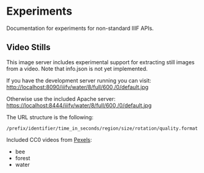 # Experiments

Documentation for experiments for non-standard IIIF APIs.

## Video Stills

This image server includes experimental support for extracting still images from a video. Note that info.json is not yet implemented.

If you have the development server running you can visit:
<http://localhost:8090/iiifv/water/8/full/600,/0/default.jpg>

Otherwise use the included Apache server:
<https://localhost:8444/iiifv/water/8/full/600,/0/default.jpg>

The URL structure is the following:

`/prefix/identifier/time_in_seconds/region/size/rotation/quality.format`

Included CC0 videos from [Pexels](https://videos.pexels.com/video-license):

- bee
- forest
- water
